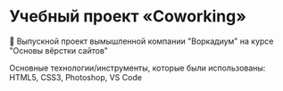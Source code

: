 # Учебный проект «Coworking»
🔻 Выпускной проект вымышленной компании "Воркадиум" на курсе "Основы вёрстки сайтов"

Основные технологии/инструменты, которые были использованы: HTML5, СSS3, Photoshop, VS Code
